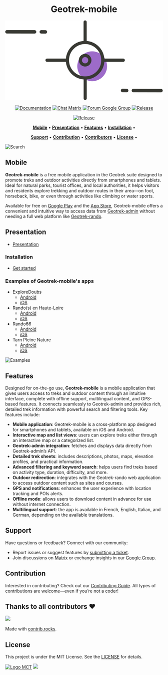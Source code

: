 <h1 align="center">Geotrek-mobile</h1>

<p align="center"><img alt="geotrek mobile image" src="/docs/public/assets/geotrek-mobile.svg"></p>

<p align="center">
<a href="https://geotrek-mobile.readthedocs.io/stable/en/documentation/introduction/overview.html" rel="nofollow"><img alt="Documentation" src="https://img.shields.io/badge/Documentation-green.svg" style="max-width:100%;"></a>
<a href="https://matrix.to/#/%23geotrek:matrix.org" rel="nofollow"><img alt="Chat Matrix" src="https://img.shields.io/badge/Chat-blue.svg" style="max-width:100%;"></a>
<a href="https://groups.google.com/g/geotrek-fr" rel="nofollow"><img alt="Forum Google Group" src="https://img.shields.io/badge/Forum-brightgreen.svg" style="max-width:100%;"></a>
<a href="https://github.com/GeotrekCE/Geotrek-mobile/releases/latest" rel="nofollow"><img alt="Release" src="https://img.shields.io/github/release/GeotrekCE/Geotrek-mobile.svg" style="max-width:100%;"></a>
</p>

<p align="center">
<a href="https://github.com/GeotrekCE/Geotrek-mobile/actions/workflows/ci.yml" rel="nofollow"><img alt="Release" src="https://github.com/GeotrekCE/Geotrek-mobile/actions/workflows/ci.yml/badge.svg" style="max-width:100%;"></a>
</p>

<p align="center">
    <a href="#mobile"><b>Mobile</b></a>  •  
    <a href="#presentation"><b>Presentation</b></a>  • 
    <a href="#features"><b>Features</b></a>  • 
    <a href="#installation"><b>Installation</b></a>  •      
</p>
<p align="center">    
    <a href="#support"><b>Support</b></a>  •   
    <a href="#contribution"><b>Contribution</b></a>  •  
    <a href="#thanks-to-all-contributors-"><b>Contributors</b></a>  •  
    <a href="#license"><b>License</b></a>  • 
</p>

![Search](/docs/public/introduction/geotrek-mobile.jpg)

## Mobile

**Geotrek-mobile** is a free mobile application in the Geotrek suite designed to promote treks and outdoor activities directly from smartphones and tablets. Ideal for natural parks, tourist offices, and local authorities, it helps visitors and residents explore trekking and outdoor routes in their area—on foot, horseback, bike, or even through activities like climbing or water sports.

Available for free on [Google Play](https://play.google.com) and the [App Store](https://www.apple.com/app-store/), Geotrek-mobile offers a convenient and intuitive way to access data from [Geotrek-admin](https://github.com/GeotrekCE/Geotrek-admin) without needing a full web platform like [Geotrek-rando](https://github.com/GeotrekCE/Geotrek-rando-v3).

## Presentation

- [Presentation](https://geotrek-mobile.readthedocs.io/stable/en/documentation/introduction/overview.html)

### Installation

- [Get started](https://geotrek-mobile.readthedocs.io/stable/en/documentation/introduction/get-started.html)

### Examples of Geotrek-mobile's apps

- ExploreDoubs
  - [Android](https://play.google.com/store/apps/details?id=io.geotrek.doubs)
  - [iOS](https://apps.apple.com/nz/app/exploredoubs/id6503300810)
- Rando(s) en Haute-Loire
  - [Android](https://play.google.com/store/apps/details?id=io.geotrek.hauteloire&hl=en_US)
  - [iOS](https://apps.apple.com/fr/app/rando-s-en-haute-loire/id1533235343)
- Rando66
  - [Android](https://play.google.com/store/apps/details?id=io.geotrek.pyreneesorientales)
  - [iOS](https://apps.apple.com/fr/app/rando66/id1565825331)
- Tarn Pleine Nature
  - [Android](https://play.google.com/store/apps/details?id=io.geotrek.tarnpleinenature)
  - [iOS](https://apps.apple.com/fr/app/tarn-pleine-nature/id1627448361)

![Examples](/docs/public/introduction/geotrek-mobile.jpg)

## Features

Designed for on-the-go use, **Geotrek-mobile** is a mobile application that gives users access to treks and outdoor content through an intuitive interface, complete with offline support, multilingual content, and GPS-based features. It connects seamlessly to Geotrek-admin and provides rich, detailed trek information with powerful search and filtering tools. Key features include:

* **Mobile application**: Geotrek-mobile is a cross-platform app designed for smartphones and tablets, available on iOS and Android.
* **Interactive map and list views**: users can explore treks either through an interactive map or a categorized list.
* **Geotrek-admin integration**: fetches and displays data directly from Geotrek-admin’s API.
* **Detailed trek sheets**: includes descriptions, photos, maps, elevation profiles, and practical information.
* **Advanced filtering and keyword search**: helps users find treks based on activity type, duration, difficulty, and more.
* **Outdoor redirection**: integrates with the Geotrek-rando web application to access outdoor content such as sites and courses.
* **GPS and notifications**: enhances the user experience with location tracking and POIs alerts.
* **Offline mode**: allows users to download content in advance for use without internet connection.
* **Multilingual support**: the app is available in French, English, Italian, and German, depending on the available translations.

## Support

Have questions or feedback? Connect with our community:
- Report issues or suggest features by [submitting a ticket](https://github.com/GeotrekCE/Geotrek-mobile/issues).
- Join discussions on [Matrix](https://matrix.to/#/%23geotrek:matrix.org) or exchange insights in our [Google Group](https://groups.google.com/g/geotrek-fr).

## Contribution

Interested in contributing? Check out our [Contributing Guide](https://geotrek-mobile.readthedocs.io/stable/documentation/contribution/development.html). All types of contributions are welcome—even if you’re not a coder!

## Thanks to all contributors ❤

<a href="https://github.com/GeotrekCE/Geotrek-mobile/graphs/contributors">
  <img src="https://contrib.rocks/image?repo=GeotrekCE/Geotrek-mobile" />
</a>

Made with [contrib.rocks](https://contrib.rocks).

## License

This project is under the MIT License. See the [LICENSE](https://github.com/GeotrekCE/Geotrek-mobile/blob/main/LICENSE) for details.

<a href="https://territoires.makina-corpus.com/"><img src="https://geotrek.fr/assets/img/logo_makina.svg" alt="Logo MCT" width="115"></a>
[![](https://geotrek.fr/assets/img/logo_autonomens-h120m.png)](https://datatheca.com/)

